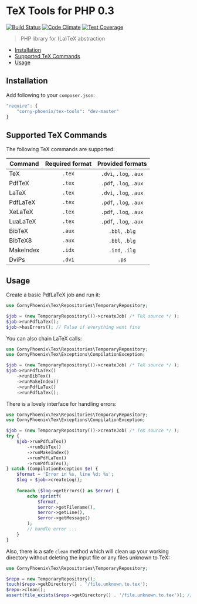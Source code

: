 # TeX Tools for PHP 0.3

[![Build Status](https://travis-ci.org/CornyPhoenix/tex-tools.svg?branch=master)](https://travis-ci.org/CornyPhoenix/tex-tools) [![Code Climate](https://codeclimate.com/github/CornyPhoenix/tex-tools/badges/gpa.svg)](https://codeclimate.com/github/CornyPhoenix/tex-tools) [![Test Coverage](https://codeclimate.com/github/CornyPhoenix/tex-tools/badges/coverage.svg)](https://codeclimate.com/github/CornyPhoenix/tex-tools)

> PHP library for (La)TeX abstraction

* [Installation](#installation)
* [Supported TeX Commands](#supported-tex-commands)
* [Usage](#usage)

## Installation

Add following to your `composer.json`:

```js
"require": {
    "corny-phoenix/tex-tools": "dev-master"
}
```

## Supported TeX Commands

The following TeX commands are supported:

| Command | Required format | Provided formats |
| ------- |:---------------:|:----------------:|
| TeX | `.tex` | `.dvi`, `.log`, `.aux` |
| PdfTeX | `.tex` | `.pdf`, `.log`, `.aux` |
| LaTeX | `.tex` | `.dvi`, `.log`, `.aux` |
| PdfLaTeX | `.tex` | `.pdf`, `.log`, `.aux` |
| XeLaTeX | `.tex` | `.pdf`, `.log`, `.aux` |
| LuaLaTeX | `.tex` | `.pdf`, `.log`, `.aux` |
| BibTeX | `.aux` | `.bbl`, `.blg` |
| BibTeX8 | `.aux` | `.bbl`, `.blg` |
| MakeIndex | `.idx` | `.ind`, `.ilg` |
| DviPs | `.dvi` | `.ps` |

## Usage

Create a basic PdfLaTeX job and run it:

```php
use CornyPhoenix\Tex\Repositories\TemporaryRepository;

$job = (new TemporaryRepository())->createJob( /* TeX source */ );
$job->runPdfLaTex();
$job->hasErrors(); // False if everything went fine
```

You can also chain LaTeX calls:

```php
use CornyPhoenix\Tex\Repositories\TemporaryRepository;
use CornyPhoenix\Tex\Exceptions\CompilationException;

$job = (new TemporaryRepository())->createJob( /* TeX source */ );
$job->runPdfLaTex()
    ->runBibTex()
    ->runMakeIndex()
    ->runPdfLaTex()
    ->runPdfLaTex();
```

There is a lovely interface for handling errors:

```php
use CornyPhoenix\Tex\Repositories\TemporaryRepository;
use CornyPhoenix\Tex\Exceptions\CompilationException;

$job = (new TemporaryRepository())->createJob( /* TeX source */ );
try {
    $job->runPdfLaTex()
        ->runBibTex()
        ->runMakeIndex()
        ->runPdfLaTex()
        ->runPdfLaTex();
} catch (CompilationException $e) {
    $format = 'Error in %s, line %d: %s';
    $log = $job->createLog();
    
    foreach ($log->getErrors() as $error) {
        echo sprintf(
            $format, 
            $error->getFilename(),
            $error->getLine(),
            $error->getMessage()
        );
        // handle error ...
    }
}
```

Also, there is a safe `clean` method which will clean up your working directory without deleting the input file or any files unknown to TeX: 

```php
use CornyPhoenix\Tex\Repositories\TemporaryRepository;

$repo = new TemporaryRepository();
touch($repo->getDirectory() . '/file.unknown.to.tex');
$repo->clean();
assert(file_exists($repo->getDirectory() . '/file.unknown.to.tex')); // True
```
